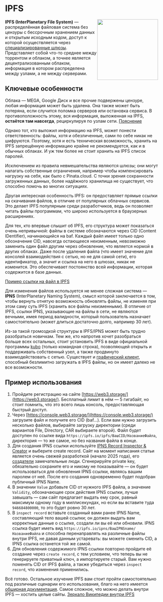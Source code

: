 # IPFS

<img src="/img/logo/ipfs.png" style="float: right" width="200px">

**IPFS (InterPlanetary File System)** — распределённая файловая система без цензуры с бессрочным хранением данных и открытым исходным кодом, доступ к которой осуществляется через [специализированные шлюзы](https://ipfs.github.io/public-gateway-checker/). Представляет собой что-то среднее между торрентом и облаком, а точнее является децентрализованным облаком, информация в котором распределена между узлами, а не между серверами.

## Ключевые особенности

Облака — MEGA, Google Диск и все прочие подвержены цензуре, любая информация может быть удалена. Она также может быть потеряна, если случится поломка серверов или остановка сервиса. В противоположность этому, вся информация, выложенная на IPFS, **остаётся там навсегда**, рециркулируя по узлам сети. [Пояснение](https://discuss.ipfs.tech/t/can-i-delete-my-content-from-the-network/301)

Однако тот, кто выложил информацию на IPFS, может понести ответственность: файлы, хотя и обезличенные, сами по себе никак не шифруются. Поэтому, хотя и есть техническая возможность, хранить на IPFS запрещённую информацию крайне не рекомендуется, как и в обычных облаках. И уж тем более не стоит хранить на IPFS список паролей.

Исключением из правила невмешательства являются шлюзы; они могут налагать собственные ограничения, например чтобы компенсировать нагрузку на себя, как было с Pinata.cloud. С точки зрения сохранности загруженных данных, более надёжного хранилища не существует, что способно помочь во многих ситуациях.

Другая интересная особенность IPFS: он предоставляет прямые ссылки на скачивания файлов, в отличие от популярных облачных сервисов. Это делает IPFS популярным среди разработчиков, ведь он позволяет читать файлы программам, что широко используется в браузерных расширениях.

Для тех, кто впервые слышит об IPFS, его структура может показаться очень непривычной: файлы в системе обозначаются через CID (Content IDentifier), начинающийся на baf. Каждый файл имеет только одно обозначение CID, навсегда остающееся неизменным, невозможно заменить один файл другим через обновление, что является нормой в других облаках. Даже после удаления файла (что имеет значение для консолей взаимодействия с сетью, но не для самой сети), его идентификатор, а значит и ссылка на него в шлюзах, никак не изменится. Это обеспечивает постоянство всей информации, которая содержится в базе данных.

[Пример ссылки на файл в IPFS](https://ipfs.io/ipfs/bafybeiejkem2yl6qbdfl5oeypcm3p4z2nvvqrbzwjtcf622f3x3zygagoa/)

Для изменения файлов используется не менее сложная система — **IPNS** (InterPlanetary Naming System), смысл которой заключается в том, чтобы вернуть отнятую возможность обновлять файлы, не изменяя при этом саму суть IPFS (хранить все файлы неизменными). В отличие от IPFS, ссылки IPNS, указывающие на файлы в сети, не являются вечными, имея период валидности, который пользователь назначает самостоятельно (может длиться достаточно долго, например 30 лет).

Из-за такой громоздкой структуры в IPFS/IPNS может быть трудно разобраться новичкам. Тем же, кто напротив хочет разобраться больше всех остальных, стоит установить IPFS в виде официальной программы [kubo](https://github.com/ipfs/kubo) (только командная строка), позволяющей открыть и поддерживать собственный узел, а также продвинуто взаимодействовать с сетью. Существует и [графический клиент](https://github.com/ipfs/ipfs-desktop), способный безлимитно загружать в IPFS файлы, но он имеет далеко не все возможности.

## Пример использования

1.  Пройдите регистрацию на сайте [https://web3.storage/](https://web3.storage/). Бесплатный лимит в нём — 5 гигабайт, но стоит помнить, что это всего лишь консоль, предоставляющая быстрый доступ.
2.  Через [https://console.web3.storage/](https://console.web3.storage/) загрузите файл и получите его CID (baf...). Если вам нужно загрузить несколько файлов, выбирайте загрузку директории (среди вариантов File, Directory, CAR выбираете второй). Файл будет доступен по ссылке вида `https://ipfs.io/ipfs/ВашCID/НазваниеФайла`, директория — то же самое, но без названия файла в конце.
3.  Для создания IPNS ссылки используйте [IPNS Record Inspector & Creator](https://ipns.ipfs.network/) и выберите create record. Сайт на момент написания статьи является очень свежей разработкой (начало 2025 года), его [создатели](https://github.com/ipshipyard/ipns-inspector) замечательные люди. Сгенерируйте private key, обязательно сохраните его и никому не показывайте — он будет использоваться для обновления IPNS ссылки, являясь вашим паролем от неё. После его создания одновременно будет подобран публичный IPNS Name.
4.  В значении `Value` добавьте CID от нужного IPFS файла, а значение `Validity`, обозначающее срок действия IPNS ссылки, лучше завышать — сам сайт предлагает выдать ему срок, равный максимум одному году в миллисекундах, но если вы вставите туда `946684800000`, то это будет ровно 30 лет.
5.  В `inspect record` вставьте созданный вами ранее IPNS Name, составляющий тело вашей ссылки; он должен выдать вам корректные данные о ссылке, создали ли вы её или обновили. IPNS ссылка будет иметь вид `https://ipfs.io/ipns/ВашIPNSname/НазваниеФайла` и способна перенаправлять на различные файлы внутри IPFS, не давая данным устаревать: вы можете сменить CID, а IPNS ссылка останется той же самой.
6.  Для обновления содержимого IPNS ссылки повторно пройдите её создание через `create record`, с тем условием, что теперь вы не генерируете приватный ключ, а импортируете старый. Вам нужно поменять CID от IPFS файла, а также убедиться через `inspect record`, что изменения применились.

Всё готово. Остальное изучение IPFS вам стоит пройти самостоятельно под различные сценарии его использования, благо на него имеется [обширная документация](https://docs.ipfs.tech/). Самое сложное, что можно делать внутри IPFS — хостить целые сайты. [Зеркало Википедии внутри IPFS](https://ipfs.io/ipfs/bafybeiaysi4s6lnjev27ln5icwm6tueaw2vdykrtjkwiphwekaywqhcjze)